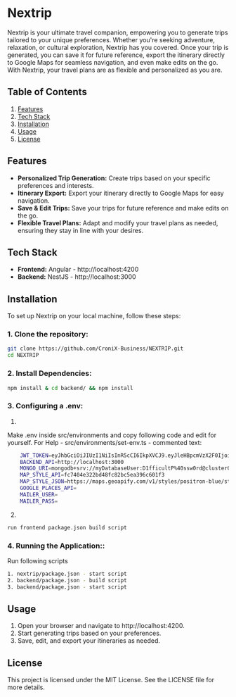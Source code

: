 # Nextrip

Nextrip is your ultimate travel companion, empowering you to generate trips tailored to your unique preferences. Whether you're seeking adventure, relaxation, or cultural exploration, Nextrip has you covered. Once your trip is generated, you can save it for future reference, export the itinerary directly to Google Maps for seamless navigation, and even make edits on the go. With Nextrip, your travel plans are as flexible and personalized as you are.

## Table of Contents

1. [Features](#features)
2. [Tech Stack](#tech-stack)
3. [Installation](#installation)
4. [Usage](#usage)
6. [License](#license)

## Features

- **Personalized Trip Generation:** Create trips based on your specific preferences and interests.
- **Itinerary Export:** Export your itinerary directly to Google Maps for easy navigation.
- **Save & Edit Trips:** Save your trips for future reference and make edits on the go.
- **Flexible Travel Plans:** Adapt and modify your travel plans as needed, ensuring they stay in line with your desires.

## Tech Stack

- **Frontend:** Angular - http://localhost:4200
- **Backend:** NestJS - http://localhost:3000

## Installation

To set up Nextrip on your local machine, follow these steps:

### 1. Clone the repository:

```bash
git clone https://github.com/CroniX-Business/NEXTRIP.git
cd NEXTRIP
```

### 2. Install Dependencies:

```bash
npm install & cd backend/ && npm install
```

### 3. Configuring a .env:

1. 
Make .env inside src/environments and copy following code and edit for yourself.
For Help - src/environments/set-env.ts - commented text:
```bash
    JWT_TOKEN=eyJhbGciOiJIUzI1NiIsInR5cCI6IkpXVCJ9.eyJleHBpcmVzX2F0IjoiMzYwMCJ9.qbx3KVNockADTp49Tiv-H5uwMyDsdFgHWV0sECkRuUE
    BACKEND_API=http://localhost:3000
    MONGO_URI=mongodb+srv://myDatabaseUser:D1fficultP%40ssw0rd@cluster0.example.mongodb.net/?retryWrites=true&w=majority
    MAP_STYLE_API=fc7404e322bd48fc82bc5ea396c601f3
    MAP_STYLE_JSON=https://maps.geoapify.com/v1/styles/positron-blue/style.json
    GOOGLE_PLACES_API=
    MAILER_USER=
    MAILER_PASS=
```

2. 
```bash
run frontend package.json build script
```

### 4. Running the Application::

Run following scripts
```bash
1. nextrip/package.json - start script 
2. backend/package.json - build script
3. backend/package.json - start script
```

## Usage

1. Open your browser and navigate to http://localhost:4200.
2. Start generating trips based on your preferences.
3. Save, edit, and export your itineraries as needed.

## License

This project is licensed under the MIT License. See the LICENSE file for more details.